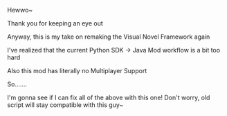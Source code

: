 Hewwo~

Thank you for keeping an eye out

Anyway, this is my take on remaking the Visual Novel Framework again

I've realized that the current Python SDK -> Java Mod workflow is a bit too hard


Also this mod has literally no Multiplayer Support

So.......

I'm gonna see if I can fix all of the above with this one! Don't worry, old script will stay compatible with this guy~